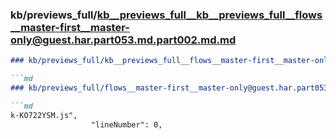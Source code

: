 ### kb/previews_full/kb__previews_full__kb__previews_full__flows__master-first__master-only@guest.har.part053.md.part002.md.md

```md
### kb/previews_full/kb__previews_full__flows__master-first__master-only@guest.har.part053.md.part002.md

```md
### kb/previews_full/flows__master-first__master-only@guest.har.part053.md (part 002)

```md
k-KO722YSM.js",
                  "lineNumber": 0,
              
```

```

```

```
